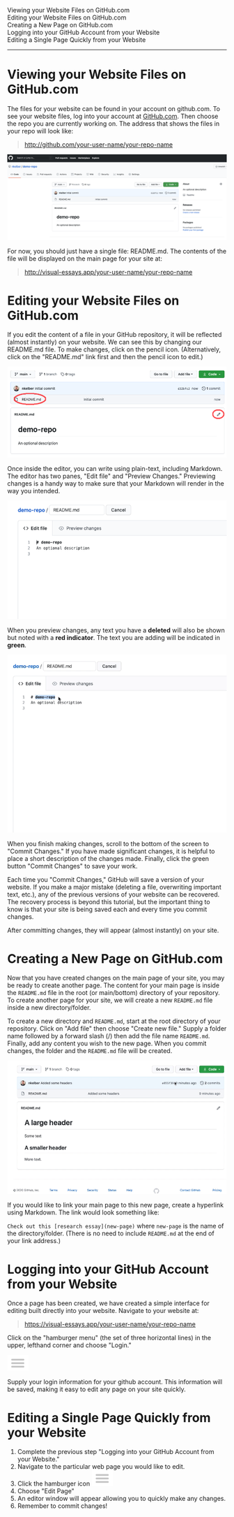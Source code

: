 Viewing your Website Files on GitHub.com <br />
Editing your Website Files on GitHub.com <br />
Creating a New Page on GitHub.com <br />
Logging into your GitHub Account from your Website <br />
Editing a Single Page Quickly from your Website <br />
____

# Viewing your Website Files on GitHub.com

The files for your website can be found in your account on github.com. To see your website files, log into your account at [GitHub.com](https://github.com). Then choose the repo you are currently working on. The address that shows the files in your repo will look like:
> http://github.com/your-user-name/your-repo-name

![GitHub files in a new repo](github-new-repo.png)

For now, you should just have a single file: README.md. The contents of the file will be displayed on the main page for your site at:
> http://visual-essays.app/your-user-name/your-repo-name

# Editing your Website Files on GitHub.com

If you edit the content of a file in your GitHub repository, it will be reflected (almost instantly) on your website. We can see this by changing our README.md file. To make changes, click on the pencil icon. (Alternatively, click on the "README.md" link first and then the pencil icon to edit.)

![Click on the pencil to edit](edit-readme.png)

Once inside the editor, you can write using plain-text, including Markdown. The editor has two panes, "Edit file" and "Preview Changes." Previewing changes is a handy way to make sure that your Markdown will render in the way you intended.

!["Edit File" and "Preview Changes"](preview-changes.png)

When you preview changes, any text you have a **deleted** will also be shown but noted with a **red indicator**. The text you are adding will be indicated in **green**.

![Preview and Commit Changes](making-changes-in-github.gif)

When you finish making changes, scroll to the bottom of the screen to "Commit Changes." If you have made significant changes, it is helpful to place a short description of the changes made. Finally, click the green button "Commit Changes" to save your work.

Each time you "Commit Changes," GitHub will save a version of your website. If you make a major mistake (deleting a file, overwriting important text, etc.), any of the previous versions of your website can be recovered. The recovery process is beyond this tutorial, but the important thing to know is that your site is being saved each and every time you commit changes.

After committing changes, they will appear (almost instantly) on your site.

# Creating a New Page on GitHub.com

Now that you have created changes on the main page of your site, you may be ready to create another page. The content for your main page is inside the `README.md` file in the root (or main/bottom) directory of your repository. To create another page for your site, we will create a new `README.md` file inside a new directory/folder.

To create a new directory and `README.md`, start at the root directory of your repository. Click on "Add file" then choose "Create new file." Supply a folder name followed by a forward slash (/) then add the file name `README.md`. Finally, add any content you wish to the new page. When you commit changes, the folder and the `README.md` file will be created.

![Creating a New Page](create-new-page.gif)

If you would like to link your main page to this new page, create a hyperlink using Markdown. The link would look something like:

`Check out this [research essay](new-page)` 
where `new-page` is the name of the directory/folder. (There is no need to include `README.md` at the end of your link address.)

# Logging into your GitHub Account from your Website

Once a page has been created, we have created a simple interface for editing built directly into your website. Navigate to your website at:

>https://visual-essays.app/your-user-name/your-repo-name

Click on the "hamburger menu" (the set of three horizontal lines) in the upper, lefthand corner and choose "Login." 

![Hamburger Menu](hamburger.png)

Supply your login information for your github account. This information will be saved, making it easy to edit any page on your site quickly.

# Editing a Single Page Quickly from your Website

1. Complete the previous step "Logging into your GitHub Account from your Website." 
2. Navigate to the particular web page you would like to edit.
3. Click the hamburger icon ![Hamburger Menu](hamburger.png)
4. Choose "Edit Page"
5. An editor window will appear allowing you to quickly make any changes.
6. Remember to commit changes!
